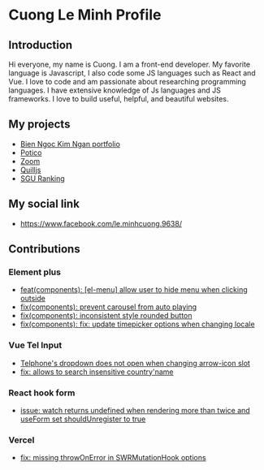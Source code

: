 # Cuong Le Minh Profile

## Introduction

Hi everyone, my name is Cuong. I am a front-end developer. My favorite language is Javascript, I also code some JS languages such as React and Vue. I love to code and am passionate about researching programming languages. I have extensive knowledge of Js languages and JS frameworks. I love to build useful, helpful, and beautiful websites.

## My projects

- [Bien Ngoc Kim Ngan portfolio](https://bnkn-portfolio.vercel.app/)
- [Potico](https://potico-clone.vercel.app/)
- [Zoom](https://github.com/Ram4GB/ZoomMeetApp)
- [Quilljs](https://github.com/cuongle-hdwebsoft/quilljs)
- [SGU Ranking](https://sgu-rank-fe.vercel.app/)

## My social link
- https://www.facebook.com/le.minhcuong.9638/

## Contributions

### Element plus
- [feat(components): [el-menu] allow user to hide menu when clicking outside](https://github.com/element-plus/element-plus/pull/14742)
- [fix(components): prevent carousel from auto playing](https://github.com/element-plus/element-plus/pull/14553)
- [fix(components): inconsistent style rounded button](https://github.com/element-plus/element-plus/pull/14552)
- [fix(components): fix: update timepicker options when changing locale](https://github.com/element-plus/element-plus/pull/14287)

### Vue Tel Input

- [Telphone's dropdown does not open when changing arrow-icon slot](https://github.com/iamstevendao/vue-tel-input/pull/414)
- [fix: allows to search insensitive country'name](https://github.com/iamstevendao/vue-tel-input/pull/486)

### React hook form
- [issue: watch returns undefined when rendering more than twice and useForm set shouldUnregister to true](https://github.com/react-hook-form/react-hook-form/issues/11322)

### Vercel
- [fix: missing throwOnError in SWRMutationHook options](https://github.com/vercel/swr/pull/3054)
